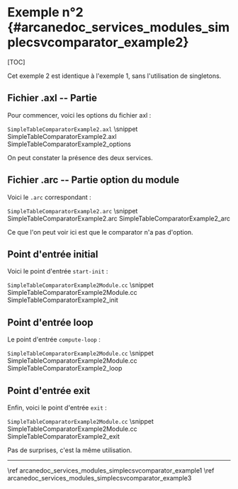 # Exemple n°2 {#arcanedoc_services_modules_simplecsvcomparator_example2}

[TOC]

Cet exemple 2 est identique à l'exemple 1, sans l'utilisation de singletons.


## Fichier .axl -- Partie <options>

Pour commencer, voici les options du fichier axl :

`SimpleTableComparatorExample2.axl`
\snippet SimpleTableComparatorExample2.axl SimpleTableComparatorExample2_options

On peut constater la présence des deux services.


## Fichier .arc -- Partie option du module

Voici le `.arc` correspondant :

`SimpleTableComparatorExample2.arc`
\snippet SimpleTableComparatorExample2.arc SimpleTableComparatorExample2_arc

Ce que l'on peut voir ici est que le comparator n'a pas d'option.


## Point d'entrée initial

Voici le point d'entrée `start-init` :

`SimpleTableComparatorExample2Module.cc`
\snippet SimpleTableComparatorExample2Module.cc SimpleTableComparatorExample2_init



## Point d'entrée loop

Le point d'entrée `compute-loop` :

`SimpleTableComparatorExample2Module.cc`
\snippet SimpleTableComparatorExample2Module.cc SimpleTableComparatorExample2_loop



## Point d'entrée exit

Enfin, voici le point d'entrée `exit` :

`SimpleTableComparatorExample2Module.cc`
\snippet SimpleTableComparatorExample2Module.cc SimpleTableComparatorExample2_exit

Pas de surprises, c'est la même utilisation.


____

<div class="section_buttons">
<span class="back_section_button">
\ref arcanedoc_services_modules_simplecsvcomparator_example1
</span>
<span class="next_section_button">
\ref arcanedoc_services_modules_simplecsvcomparator_example3
</span>
</div>
